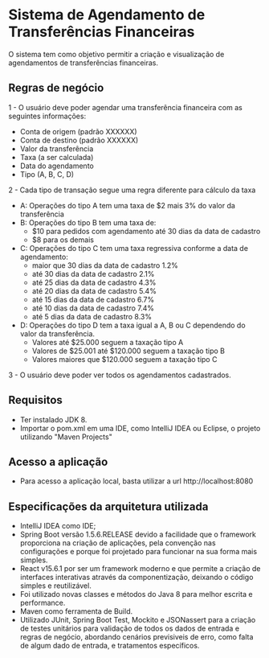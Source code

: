 # Sistema de Agendamento de Transferências Financeiras

O sistema tem como objetivo permitir a criação e visualização de agendamentos de transferências financeiras.

## Regras de negócio

1 - O usuário deve poder agendar uma transferência financeira com as seguintes
informações:

 - Conta de origem (padrão XXXXXX)
 - Conta de destino (padrão XXXXXX)
 - Valor da transferência
 - Taxa (a ser calculada)
 - Data do agendamento
 - Tipo (A, B, C, D)
 
2 - Cada tipo de transação segue uma regra diferente para cálculo da taxa

 - A: Operações do tipo A tem uma taxa de $2 mais 3% do valor da transferência
 - B: Operações do tipo B tem uma taxa de:
    - $10 para pedidos com agendamento até 30 dias da data de cadastro
    - $8 para os demais
 - C: Operações do tipo C tem uma taxa regressiva conforme a data de agendamento:
    - maior que 30 dias da data de cadastro 1.2%
    - até 30 dias da data de cadastro 2.1%
    - até 25 dias da data de cadastro 4.3%
    - até 20 dias da data de cadastro 5.4%
    - até 15 dias da data de cadastro 6.7%
    - até 10 dias da data de cadastro 7.4%
    - até 5 dias da data de cadastro 8.3%
 - D: Operações do tipo D tem a taxa igual a A, B ou C dependendo do valor da transferência.
    - Valores até $25.000 seguem a taxação tipo A
    - Valores de $25.001 até $120.000 seguem a taxação tipo B
    - Valores maiores que $120.000 seguem a taxação tipo C
    
3 - O usuário deve poder ver todos os agendamentos cadastrados.

## Requisitos

- Ter instalado JDK 8.
- Importar o pom.xml em uma IDE, como IntelliJ IDEA ou Eclipse, o projeto utilizando "Maven Projects"

## Acesso a aplicação

- Para acesso a aplicação local, basta utilizar a url http://localhost:8080

## Especificações da arquitetura utilizada

- IntelliJ IDEA como IDE;
- Spring Boot versão 1.5.6.RELEASE devido a facilidade que o framework proporciona na criação de aplicações, pela convenção nas configurações e porque foi projetado para funcionar na sua forma mais simples.
- React v15.6.1 por ser um framework moderno e que permite a criação de interfaces interativas através da componentização, deixando o código simples e reutilizável.
- Foi utilizado novas classes e métodos do Java 8 para melhor escrita e performance.
- Maven como ferramenta de Build.
- Utilizado JUnit, Spring Boot Test, Mockito e JSONassert para a criação de testes unitários para validação de todos os dados de entrada e regras de negócio, abordando cenários previsiveis de erro, como falta de algum dado de entrada, e tratamentos específicos.